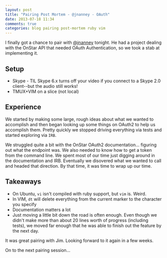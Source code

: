 ```yaml
---
layout: post
title: "Pairing Post Mortem - @jnanney - OAuth"
date: 2013-07-18 11:34
comments: true
categories: blog pairing post-mortem ruby vim
---
```


I finally got a chance to pair with [@jnanney](http://twitter.com/jnanney) tonight.  He had a project dealing with the OnStar API that needed OAuth Authentication, so we took a stab at implementing it.

## Setup

* Skype - TIL Skype 6.x turns off your video if you connect to a Skype 2.0 client--but the audio still works!
* TMUX+VIM on a slice (not local) 

## Experience

We started by making some large, rough ideas about what we wanted to accomplish and then began looking up some things on OAuth2 to help us accomplish them.  Pretty quickly we stopped driving everything via tests and started exploring via <code>IRB</code>.

We struggled quite a bit with the OnStar OAuth2 documentation... figuring out what the endpoint was.  We also needed to know how to get a token from the command line.  We spent most of our time just digging around in the documentation and IRB. Eventually we disovered what we wanted to call and headed that direction.  By that time, it was time to wrap up our time.  

## Takeaways

* On Ubuntu, <code>vi</code> isn't compiled with ruby support, but <code>vim</code> is.  Weird.
* In VIM, <code>dt<character></code> will delete everything from the current marker to the character you specify
* Documentation matters a lot
* Just moving a little bit down the road is often enough.  Even though we didn't make more than about 20 lines worth of progress (including tests), we moved far enough that he was able to finish out the feature by the next day.

It was great pairing with Jim.  Looking forward to it again in a few weeks.

On to the next pairing session...
